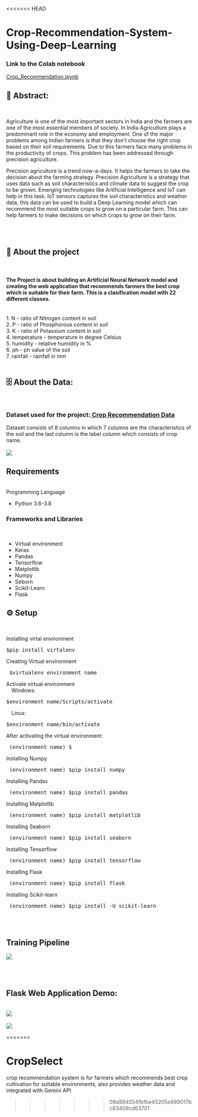 <<<<<<< HEAD
# Crop-Recommendation-System-Using-Deep-Learning

<h3>Link to the Colab notebook</h3>
<a href="https://colab.research.google.com/drive/1IhoW464xJTPcRL2jknz-tq7rzInHHpyo?usp=sharing">Crop_Recommendation.ipynb</a>


<h2>📝 Abstract:</h2><br>
<p>
Agriculture is one of the most important sectors in India and the farmers are one of the most essential members of society. In India Agriculture plays a predominant role in the economy and employment. One of the major problems among Indian farmers is that they don't choose the right crop based on their soil requirements. Due to this farmers face many problems in the productivity of crops. This problem has been addressed through precision agriculture.
</p>
<p>
Precision agriculture is a trend now-a-days. It helps the farmers to take the decision about the farming strategy. Precision Agriculture is a strategy that uses data such as soil characteristics and climate data to suggest the crop to be grown. Emerging technologies like Artificial Intelligence and IoT can help in this task. IoT sensors captures the soil characteristics and weather data, this data can be used to build a Deep Learning model which can recommend the most suitable crops to grow on a particular farm. This can help farmers to make decisions on which crops to grow on their farm.
</p><br><br>

<h2>📝 About the project</h2><br>
<h4>The Project is about building an Artificial Neural Network model and creating the web application that recommends farmers the best crop which is suitable for their farm. This is a clasification model with 22 different classes.</h4><br>
1. N - ratio of Nitrogen content in soil<br>
2. P - ratio of Phosphorous content in soil<br>
3. K - ratio of Potassium content in soil<br>
4. temperature - temperature in degree Celsius<br>
5. humidity - relative humidity in %<br>
6. ph - ph value of the soil<br>
7. rainfall - rainfall in mm<br><br>

<h2>🗄️ About the Data:</h2><br>
<h3> Dataset used for the project:<a href='https://www.kaggle.com/atharvaingle/crop-recommendation-dataset'> Crop Recommendation Data</a><br></h3>
Dataset consists of 8 columns in which 7 columns are the characteristics of the soil and the last column is the label column which consists of crop name.<br><br>
  
<img src='https://github.com/Sairam-04/Crop-Recommendation-System-Using-Deep-Learning/blob/main/Readme%20Images/data.png'>


<h2> Requirements </h2><br>
</h3>Programming Language</h3><br>

* Python 3.6-3.8<br>

<h3>Frameworks and Libraries</h3><br>

*   Virtual environment<br>
*   Keras<br>
*   Pandas<br>
*   Tensorflow<br>
*   Matplotlib<br>
*   Numpy<br>
*   Seborn<br>
*   Scikit-Learn<br>
*   Flask<br>

<h2>⚙️ Setup</h2><br>

Installing virtal environment
  <pre>$pip install virtalenv</pre>
  
Creating Virtual environment
<pre> $virtualenv environment_name</pre>

Activate virtual environment<br>
&emsp;Windows:
&emsp;<pre> $environment_name/Scripts/activate </pre>

&emsp;Linux:
&emsp;<pre>$environment_name/bin/activate </pre>
  
After activating the virtual environment:
<pre> (environment_name) $ </pre>

Installing Numpy
<pre> (environment_name) $pip install numpy</pre>

Installing Pandas
<pre> (environment_name) $pip install pandas</pre>

Installing Matplotlib
<pre> (environment_name) $pip install matplotlib</pre>

Installing Seaborn
<pre> (environment_name) $pip install seaborn</pre>

Installing Tensorflow
<pre> (environment_name) $pip install tensorflow</pre>

Installing Flask
<pre> (environment_name) $pip install flask</pre>

Installing Scikit-learn
<pre> (environment_name) $pip install -U scikit-learn </pre>
<br><br>
<h2> Training Pipeline</h2>
<img src='https://github.com/Sairam-04/Crop-Recommendation-System-Using-Deep-Learning/blob/main/Readme%20Images/pipeline.png' >

<br><br>
<h2>Flask Web Application Demo:</h2><br>

<img src='https://github.com/Sairam-04/Crop-Recommendation-System-Using-Deep-Learning/blob/main/Readme%20Images/demo1.png'>
<br><br>
<img src='https://github.com/Sairam-04/Crop-Recommendation-System-Using-Deep-Learning/blob/main/Readme%20Images/demo2.png'>

=======
# CropSelect
crop recommendation system is for farmers which recommends best crop cultivation for suitable environments, also provides weather data and integrated with Gemini API
>>>>>>> 08d884554fbfbe45205e889017bc83409cd63701
